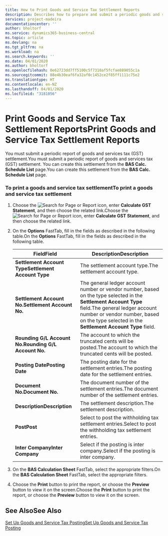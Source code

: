 ```yaml
---
title: How to Print Goods and Service Tax Settlement Reports
description: Describes how to prepare and submit a periodic goods and services tax (GST) settlement.
services: project-madeira
documentationcenter: ''
author: bholtorf
ms.service: dynamics365-business-central
ms.topic: article
ms.devlang: na
ms.tgt_pltfrm: na
ms.workload: na
ms.search.keywords: ''
ms.date: 04/01/2020
ms.author: bholtorf
ms.openlocfilehash: 0e62723dd7ff5100c5f7310af5fcfae889055c1a
ms.sourcegitcommit: 88e4b30eaf6fa32af0c1452ce2f85ff1111c75e2
ms.translationtype: HT
ms.contentlocale: en-NZ
ms.lasthandoff: 04/01/2020
ms.locfileid: "3181056"
---
```

# <a name="print-goods-and-service-tax-settlement-reports"></a><span data-ttu-id="bb3d3-103">Print Goods and Service Tax Settlement Reports</span><span class="sxs-lookup"><span data-stu-id="bb3d3-103">Print Goods and Service Tax Settlement Reports</span></span>
<span data-ttu-id="bb3d3-104">You must submit a periodic report of goods and services tax (GST) settlement.</span><span class="sxs-lookup"><span data-stu-id="bb3d3-104">You must submit a periodic report of goods and services tax (GST) settlement.</span></span> <span data-ttu-id="bb3d3-105">You can create this settlement from the **BAS Calc. Schedule List** page.</span><span class="sxs-lookup"><span data-stu-id="bb3d3-105">You can create this settlement from the **BAS Calc. Schedule List** page.</span></span>  

### <a name="to-print-a-goods-and-service-tax-settlement"></a><span data-ttu-id="bb3d3-106">To print a goods and service tax settlement</span><span class="sxs-lookup"><span data-stu-id="bb3d3-106">To print a goods and service tax settlement</span></span>  
1.  <span data-ttu-id="bb3d3-107">Choose the ![Search for Page or Report](../../media/ui-search/search_small.png "Search for Page or Report icon") icon, enter **Calculate GST Statement**, and then choose the related link.</span><span class="sxs-lookup"><span data-stu-id="bb3d3-107">Choose the ![Search for Page or Report](../../media/ui-search/search_small.png "Search for Page or Report icon") icon, enter **Calculate GST Statement**, and then choose the related link.</span></span>  
2. <span data-ttu-id="bb3d3-108">On the **Options** FastTab, fill in the fields as described in the following table.</span><span class="sxs-lookup"><span data-stu-id="bb3d3-108">On the **Options** FastTab, fill in the fields as described in the following table.</span></span>  

    |<span data-ttu-id="bb3d3-109">Field</span><span class="sxs-lookup"><span data-stu-id="bb3d3-109">Field</span></span>|<span data-ttu-id="bb3d3-110">Description</span><span class="sxs-lookup"><span data-stu-id="bb3d3-110">Description</span></span>|  
    |---------------------------------|---------------------------------------|  
    |<span data-ttu-id="bb3d3-111">**Settlement Account Type**</span><span class="sxs-lookup"><span data-stu-id="bb3d3-111">**Settlement Account Type**</span></span>|<span data-ttu-id="bb3d3-112">The settlement account type.</span><span class="sxs-lookup"><span data-stu-id="bb3d3-112">The settlement account type.</span></span>|  
    |<span data-ttu-id="bb3d3-113">**Settlement Account No.**</span><span class="sxs-lookup"><span data-stu-id="bb3d3-113">**Settlement Account No.**</span></span>|<span data-ttu-id="bb3d3-114">The general ledger account number or vendor number, based on the type selected in the **Settlement Account Type** field.</span><span class="sxs-lookup"><span data-stu-id="bb3d3-114">The general ledger account number or vendor number, based on the type selected in the **Settlement Account Type** field.</span></span>|  
    |<span data-ttu-id="bb3d3-115">**Rounding G/L Account No.**</span><span class="sxs-lookup"><span data-stu-id="bb3d3-115">**Rounding G/L Account No.**</span></span>|<span data-ttu-id="bb3d3-116">The account to which the truncated cents will be posted.</span><span class="sxs-lookup"><span data-stu-id="bb3d3-116">The account to which the truncated cents will be posted.</span></span>|  
    |<span data-ttu-id="bb3d3-117">**Posting Date**</span><span class="sxs-lookup"><span data-stu-id="bb3d3-117">**Posting Date**</span></span>|<span data-ttu-id="bb3d3-118">The posting date for the settlement entries.</span><span class="sxs-lookup"><span data-stu-id="bb3d3-118">The posting date for the settlement entries.</span></span>|  
    |<span data-ttu-id="bb3d3-119">**Document No.**</span><span class="sxs-lookup"><span data-stu-id="bb3d3-119">**Document No.**</span></span>|<span data-ttu-id="bb3d3-120">The document number of the settlement entries.</span><span class="sxs-lookup"><span data-stu-id="bb3d3-120">The document number of the settlement entries.</span></span>|  
    |<span data-ttu-id="bb3d3-121">**Description**</span><span class="sxs-lookup"><span data-stu-id="bb3d3-121">**Description**</span></span>|<span data-ttu-id="bb3d3-122">The settlement description.</span><span class="sxs-lookup"><span data-stu-id="bb3d3-122">The settlement description.</span></span>|  
    |<span data-ttu-id="bb3d3-123">**Post**</span><span class="sxs-lookup"><span data-stu-id="bb3d3-123">**Post**</span></span>|<span data-ttu-id="bb3d3-124">Select to post the withholding tax settlement entries.</span><span class="sxs-lookup"><span data-stu-id="bb3d3-124">Select to post the withholding tax settlement entries.</span></span>|  
    |<span data-ttu-id="bb3d3-125">**Inter Company**</span><span class="sxs-lookup"><span data-stu-id="bb3d3-125">**Inter Company**</span></span>|<span data-ttu-id="bb3d3-126">Select if the posting is inter company.</span><span class="sxs-lookup"><span data-stu-id="bb3d3-126">Select if the posting is inter company.</span></span>|  

4. <span data-ttu-id="bb3d3-127">On the **BAS Calculation Sheet** FastTab, select the appropriate filters.</span><span class="sxs-lookup"><span data-stu-id="bb3d3-127">On the **BAS Calculation Sheet** FastTab, select the appropriate filters.</span></span>  
5. <span data-ttu-id="bb3d3-128">Choose the **Print** button to print the report, or choose the **Preview** button to view it on the screen.</span><span class="sxs-lookup"><span data-stu-id="bb3d3-128">Choose the **Print** button to print the report, or choose the **Preview** button to view it on the screen.</span></span>  

## <a name="see-also"></a><span data-ttu-id="bb3d3-129">See Also</span><span class="sxs-lookup"><span data-stu-id="bb3d3-129">See Also</span></span>  
[<span data-ttu-id="bb3d3-130">Set Up Goods and Service Tax Posting</span><span class="sxs-lookup"><span data-stu-id="bb3d3-130">Set Up Goods and Service Tax Posting</span></span>](how-to-set-up-goods-and-service-tax-posting.md)   

